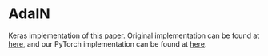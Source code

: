 # AdaIN
Keras implementation of [this paper](https://arxiv.org/abs/1703.06868).
Original implementation can be found at [here](https://github.com/xunhuang1995/AdaIN-style),
and our PyTorch implementation can be found at [here](https://github.com/kukosmos/adain-pytorch-2019).

